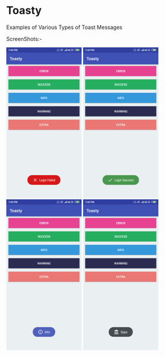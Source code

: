 # Toasty
Examples of Various Types of Toast Messages

ScreenShots:-

<img src="images/s1.png" height="400px">
<img src="images/s2.png" height="400px">
<img src="images/s3.png" height="400px">
<img src="images/s4.png" height="400px">
